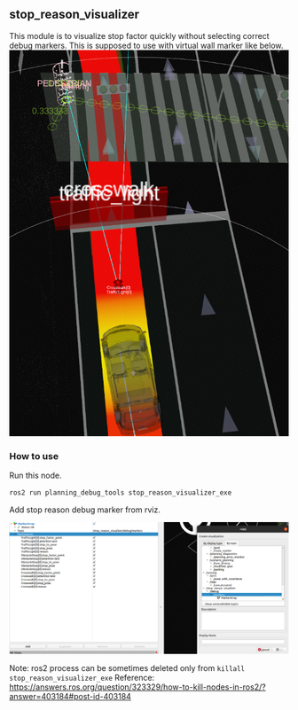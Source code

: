 ## stop_reason_visualizer

This module is to visualize stop factor quickly without selecting correct debug markers.
This is supposed to use with virtual wall marker like below.
![image](image/stop_reason_image.png)

### How to use

Run this node.

```sh
ros2 run planning_debug_tools stop_reason_visualizer_exe
```

Add stop reason debug marker from rviz.

![image](image/add_marker.png)

Note: ros2 process can be sometimes deleted only from `killall stop_reason_visualizer_exe`
Reference: https://answers.ros.org/question/323329/how-to-kill-nodes-in-ros2/?answer=403184#post-id-403184
